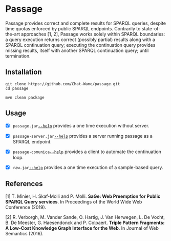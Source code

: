 # Passage

Passage provides correct and complete results for SPARQL queries, despite 
time quotas enforced by public SPARQL endpoints. Contrarily to state-of-the-art
approaches [1, 2], Passage works solely within SPARQL boundaries: a query execution
returns correct (possibly partial) results along with a SPARQL continuation query; 
executing the continuation query provides missing results, itself with another SPARQL 
continuation query; until termination.

## Installation

```shell
git clone https://github.com/Chat-Wane/passage.git
cd passage

mvn clean package
```

## Usage

- [X] `passage.jar`[`--help`](./passage-cli) provides a one time execution without server.
- [X] `passage-server.jar`[`--help`](./passage-cli) provides a server running passage as a SPARQL endpoint.
- [X] `passage-comunica`[`--help`](https://github.com/Chat-Wane/passage-comunica) provides a client to automate the continuation loop.


- [X] `raw.jar`[`--help`](./raw-cli) provides a one time execution of a sample-based query.


## References

[1] T. Minier, H. Skaf-Molli and P. Molli. __SaGe: Web
 Preemption for Public SPARQL Query services__. In Proceedings of the
 World Wide Web Conference (2019).

[2] R. Verborgh, M. Vander Sande, O. Hartig, J. Van Herwegen, L. De Vocht, B. De Meester,
 G. Haesendonck and P. Colpaert. __Triple Pattern Fragments: A Low-Cost Knowledge Graph
 Interface for the Web__. In Journal of Web Semantics (2016).